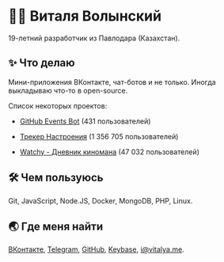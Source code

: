 
<h1>👨‍🦰 Виталя Волынский</h1>
<p>19-летний разработчик из Павлодара (Казахстан).</p>
<h2>✨ Что делаю</h2>
<p>Мини-приложения ВКонтакте, чат-ботов и не только. Иногда выкладываю что-то в open-source.</p>
<p>Список некоторых проектов:</p>
<ul>
<li>
<p><a href="https://vk.com/githubbot">GitHub Events Bot</a> (431 пользователей)</p>
</li>
<li>
<p><a href="https://vk.com/moodapp">Трекер Настроения</a> (1 356 705 пользователей)</p>
</li>
<li>
<p><a href="https://vk.com/app7272727">Watchy - Дневник киномана</a> (47 032 пользователей)</p>
</li>
</ul>
<h2>🛠️ Чем пользуюсь</h2>
<p>Git, JavaScript, Node.JS, Docker, MongoDB, PHP, Linux.</p>
<h2>🌏 Где меня найти</h2>
<p><a href="https://vk.com/vitalyavolyn">ВКонтакте</a>, <a href="https://t.me/vitalyavolyn">Telegram</a>, <a href="https://github.com/vitalyavolyn">GitHub</a>, <a href="https://keybase.io/vitalyavolyn">Keybase</a>, <a href="mailto:i@vitalya.me">i@vitalya.me</a>.</p>

